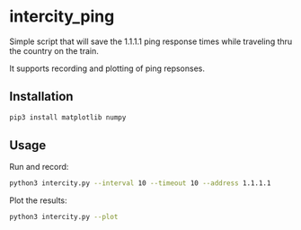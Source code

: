 # intercity_ping

Simple script that will save the 1.1.1.1 ping response times while traveling thru the country on the train.

It supports recording and plotting of ping repsonses.

## Installation

```bash
pip3 install matplotlib numpy
```

## Usage

Run and record:

```bash
python3 intercity.py --interval 10 --timeout 10 --address 1.1.1.1
```

Plot the results:

```bash
python3 intercity.py --plot
```


